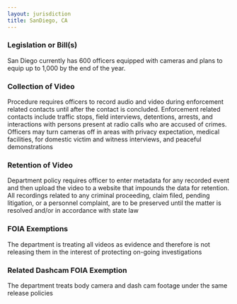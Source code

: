 ```yaml
---
layout: jurisdiction
title: SanDiego, CA
---
```


### Legislation or Bill(s)

San Diego currently has 600 officers equipped with cameras and plans to equip up to 1,000 by the end of the year.

### Collection of Video

Procedure requires officers to record audio and video during enforcement related contacts until after the contact is concluded. Enforcement related contacts include traffic stops, field interviews, detentions, arrests, and interactions with persons present at radio calls who are accused of crimes.
Officers may turn cameras off in areas with privacy expectation, medical facilities,  for domestic victim and witness interviews, and peaceful demonstrations


### Retention of Video

Department policy requires officer to enter metadata for any recorded event and then upload the video to a website that impounds the data for retention. All recordings  related to any criminal proceeding, claim filed, pending litigation, or a personnel complaint, are to be preserved until the matter is resolved and/or in accordance with state law

### FOIA Exemptions

The department is treating all videos as evidence and therefore is not releasing them in the interest of protecting on-going investigations

### Related Dashcam FOIA Exemption

The department treats body camera and dash cam footage under the same release policies
